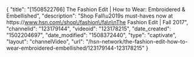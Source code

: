 {
    "title": "[1508522766] The Fashion Edit | How to Wear: Embroidered & Embellished",
    "description": "Shop Fall\u2019s must-haves now at https:\/\/www.hsn.com\/shop\/fashion\/fa\n\nThe Fashion Edit | Fall 2017",
    "channelid": "123179144",
    "videoid": "123178215",
    "date_created": "1502204697",
    "date_modified": "1508372440",
    "type": "captivate",
    "layout": "channelVideo",
    "url": "\/hsn-network\/the-fashion-edit-how-to-wear-embroidered-embellished\/123179144-123178215"
}